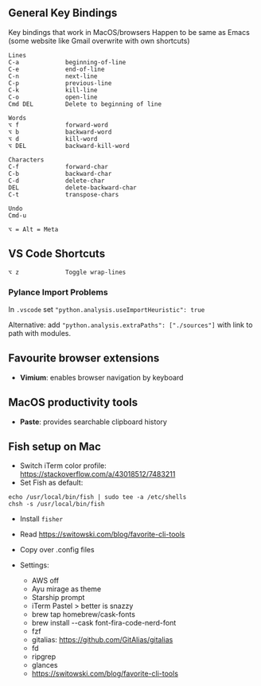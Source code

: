## General Key Bindings
Key bindings that work in MacOS/browsers
Happen to be same as Emacs (some website like Gmail overwrite with own shortcuts)
```
Lines
C-a             beginning-of-line
C-e             end-of-line
C-n             next-line
C-p             previous-line
C-k             kill-line
C-o             open-line
Cmd DEL         Delete to beginning of line

Words
⌥ f             forward-word
⌥ b             backward-word
⌥ d             kill-word
⌥ DEL           backward-kill-word

Characters
C-f             forward-char
C-b             backward-char
C-d             delete-char
DEL             delete-backward-char
C-t             transpose-chars

Undo
Cmd-u

⌥ = Alt = Meta
```
## VS Code Shortcuts
```
⌥ z             Toggle wrap-lines
```
### Pylance Import Problems
In `.vscode` set `"python.analysis.useImportHeuristic": true`

Alternative: add `"python.analysis.extraPaths": ["./sources"]` with link to path with modules.

## Favourite browser extensions
- **Vimium**: enables browser navigation by keyboard

## MacOS productivity tools
- **Paste**: provides searchable clipboard history 

## Fish setup on Mac
- Switch iTerm color profile: https://stackoverflow.com/a/43018512/7483211
- Set Fish as default:
```
echo /usr/local/bin/fish | sudo tee -a /etc/shells
chsh -s /usr/local/bin/fish
```
- Install `fisher`
- Read https://switowski.com/blog/favorite-cli-tools

- Copy over .config files

- Settings:
    - AWS off
    - Ayu mirage as theme
    - Starship prompt
    - iTerm Pastel > better is snazzy
    - brew tap homebrew/cask-fonts
    - brew install --cask font-fira-code-nerd-font
    - fzf
    - gitalias: https://github.com/GitAlias/gitalias
    - fd
    - ripgrep
    - glances
    - https://switowski.com/blog/favorite-cli-tools


